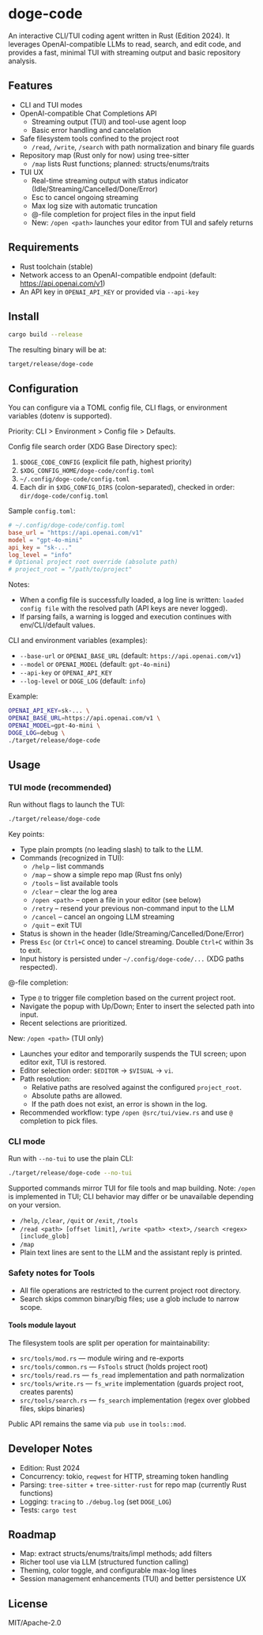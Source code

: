 # doge-code

An interactive CLI/TUI coding agent written in Rust (Edition 2024). It leverages OpenAI-compatible LLMs to read, search, and edit code, and provides a fast, minimal TUI with streaming output and basic repository analysis.

## Features

- CLI and TUI modes
- OpenAI-compatible Chat Completions API
  - Streaming output (TUI) and tool-use agent loop
  - Basic error handling and cancelation
- Safe filesystem tools confined to the project root
  - `/read`, `/write`, `/search` with path normalization and binary file guards
- Repository map (Rust only for now) using tree-sitter
  - `/map` lists Rust functions; planned: structs/enums/traits
- TUI UX
  - Real-time streaming output with status indicator (Idle/Streaming/Cancelled/Done/Error)
  - Esc to cancel ongoing streaming
  - Max log size with automatic truncation
  - @-file completion for project files in the input field
  - New: `/open <path>` launches your editor from TUI and safely returns

## Requirements

- Rust toolchain (stable)
- Network access to an OpenAI-compatible endpoint (default: https://api.openai.com/v1)
- An API key in `OPENAI_API_KEY` or provided via `--api-key`

## Install

```bash
cargo build --release
```

The resulting binary will be at:

```
target/release/doge-code
```

## Configuration

You can configure via a TOML config file, CLI flags, or environment variables (dotenv is supported).

Priority: CLI > Environment > Config file > Defaults.

Config file search order (XDG Base Directory spec):
1) `$DOGE_CODE_CONFIG` (explicit file path, highest priority)
2) `$XDG_CONFIG_HOME/doge-code/config.toml`
3) `~/.config/doge-code/config.toml`
4) Each dir in `$XDG_CONFIG_DIRS` (colon-separated), checked in order: `dir/doge-code/config.toml`

Sample `config.toml`:

```toml
# ~/.config/doge-code/config.toml
base_url = "https://api.openai.com/v1"
model = "gpt-4o-mini"
api_key = "sk-..."
log_level = "info"
# Optional project root override (absolute path)
# project_root = "/path/to/project"
```

Notes:
- When a config file is successfully loaded, a log line is written: `loaded config file` with the resolved path (API keys are never logged).
- If parsing fails, a warning is logged and execution continues with env/CLI/default values.

CLI and environment variables (examples):

- `--base-url` or `OPENAI_BASE_URL` (default: `https://api.openai.com/v1`)
- `--model` or `OPENAI_MODEL` (default: `gpt-4o-mini`)
- `--api-key` or `OPENAI_API_KEY`
- `--log-level` or `DOGE_LOG` (default: `info`)

Example:

```bash
OPENAI_API_KEY=sk-... \
OPENAI_BASE_URL=https://api.openai.com/v1 \
OPENAI_MODEL=gpt-4o-mini \
DOGE_LOG=debug \
./target/release/doge-code
```

## Usage

### TUI mode (recommended)

Run without flags to launch the TUI:

```bash
./target/release/doge-code
```

Key points:

- Type plain prompts (no leading slash) to talk to the LLM.
- Commands (recognized in TUI):
  - `/help` – list commands
  - `/map` – show a simple repo map (Rust fns only)
  - `/tools` – list available tools
  - `/clear` – clear the log area
  - `/open <path>` – open a file in your editor (see below)
  - `/retry` – resend your previous non-command input to the LLM
  - `/cancel` – cancel an ongoing LLM streaming
  - `/quit` – exit TUI
- Status is shown in the header (Idle/Streaming/Cancelled/Done/Error)
- Press `Esc` (or `Ctrl+C` once) to cancel streaming. Double `Ctrl+C` within 3s to exit.
- Input history is persisted under `~/.config/doge-code/...` (XDG paths respected).

@-file completion:

- Type `@` to trigger file completion based on the current project root.
- Navigate the popup with Up/Down; Enter to insert the selected path into input.
- Recent selections are prioritized.

New: `/open <path>` (TUI only)

- Launches your editor and temporarily suspends the TUI screen; upon editor exit, TUI is restored.
- Editor selection order: `$EDITOR` → `$VISUAL` → `vi`.
- Path resolution:
  - Relative paths are resolved against the configured `project_root`.
  - Absolute paths are allowed.
  - If the path does not exist, an error is shown in the log.
- Recommended workflow: type `/open @src/tui/view.rs` and use `@` completion to pick files.

### CLI mode

Run with `--no-tui` to use the plain CLI:

```bash
./target/release/doge-code --no-tui
```

Supported commands mirror TUI for file tools and map building. Note: `/open` is implemented in TUI; CLI behavior may differ or be unavailable depending on your version.

- `/help`, `/clear`, `/quit` or `/exit`, `/tools`
- `/read <path> [offset limit]`, `/write <path> <text>`, `/search <regex> [include_glob]`
- `/map`
- Plain text lines are sent to the LLM and the assistant reply is printed.

### Safety notes for Tools

- All file operations are restricted to the current project root directory.
- Search skips common binary/big files; use a glob include to narrow scope.

#### Tools module layout

The filesystem tools are split per operation for maintainability:

- `src/tools/mod.rs` — module wiring and re-exports
- `src/tools/common.rs` — `FsTools` struct (holds project root)
- `src/tools/read.rs` — `fs_read` implementation and path normalization
- `src/tools/write.rs` — `fs_write` implementation (guards project root, creates parents)
- `src/tools/search.rs` — `fs_search` implementation (regex over globbed files, skips binaries)

Public API remains the same via `pub use` in `tools::mod`.

## Developer Notes

- Edition: Rust 2024
- Concurrency: tokio, `reqwest` for HTTP, streaming token handling
- Parsing: `tree-sitter` + `tree-sitter-rust` for repo map (currently Rust functions)
- Logging: `tracing` to `./debug.log` (set `DOGE_LOG`)
- Tests: `cargo test`

## Roadmap

- Map: extract structs/enums/traits/impl methods; add filters
- Richer tool use via LLM (structured function calling)
- Theming, color toggle, and configurable max-log lines
- Session management enhancements (TUI) and better persistence UX

## License

MIT/Apache-2.0
